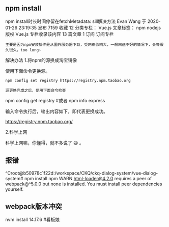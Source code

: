 ## npm install
npm install时长时间停留在fetchMetadata: sill解决方法
Evan Wang
于 2020-01-26 23:19:35 发布 7159
收藏 12
分类专栏： Vue.js 文章标签： npm nodejs
版权
Vue.js 专栏收录该内容
13 篇文章 1 订阅
订阅专栏

    主要是因为npm安装插件是从国外服务器下载，受网络影响大，一般网速不好的情况下，会等很久很久，too long~

解决办法
1.将npm的源换成淘宝镜像

使用下面命令更换源。
```
npm config set registry https://registry.npm.taobao.org

源更换完成之后，使用下面命令检查
```
npm config get registry
#或者
npm info express

输入命令执行后，输出内容如下，即代表更换成功。

https://registry.npm.taobao.org/

2.科学上网

科学上网嘛，你懂得，就不多说了 😃 。

## 报错
^Croot@b50978c1f22d:/workspace/CKQ/ckq-dialog-system/vue-dialog-system# npm install
npm WARN html-loader@4.2.0 requires a peer of webpack@^5.0.0 but none is installed. You must install peer dependencies yourself.
## webpack版本冲突
nvm install 14.17.6
#看板娘

